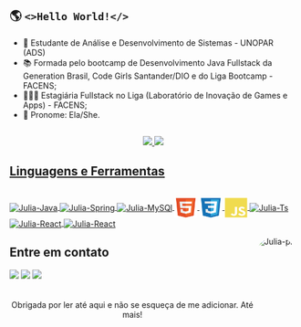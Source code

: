 
## 🌎 `<>Hello World!</>` 
- 🚀 Estudante de Análise e Desenvolvimento de Sistemas - UNOPAR (ADS)
- 📚 Formada pelo bootcamp de Desenvolvimento Java Fullstack da Generation Brasil, Code Girls Santander/DIO e do Liga Bootcamp - FACENS;
- 👩🏻‍💻 Estagiária Fullstack no Liga (Laboratório de Inovação de Games e Apps) - FACENS;
- 🤗 Pronome: Ela/She.

##
<div align="center">  
<a href="https://github.com/juliafsantinho">
<img height="180em" src="https://github-readme-stats.vercel.app/api?username=juliafsantinho&show_icons=true&theme=tokyonight&include_all_commits=true&count_private=true"/>
<img height="180em" src="https://github-readme-stats.vercel.app/api/top-langs/?username=juliafsantinho&layout=compact&langs_count=7&theme=tokyonight"/>
</div>
  
  
   ## Linguagens e Ferramentas
  <div style="display: inline_block"><br>
  <img align="center" alt="Julia-Java" height="40" width="40"  src="https://cdn.jsdelivr.net/gh/devicons/devicon/icons/java/java-original.svg">
  <img align="center" alt="Julia-Spring" height="45" width="40" src="https://cdn.jsdelivr.net/gh/devicons/devicon/icons/spring/spring-original-wordmark.svg">
  <img align="center" alt="Julia-MySQl" height="45" width="40" src="https://cdn.jsdelivr.net/gh/devicons/devicon/icons/mysql/mysql-original-wordmark.svg">
  <img align="center" alt="Julia-HTML" height="35" width="40" src="https://raw.githubusercontent.com/devicons/devicon/master/icons/html5/html5-original.svg">
  <img align="center" alt="Julia-CSS" height="35" width="40" src="https://raw.githubusercontent.com/devicons/devicon/master/icons/css3/css3-original.svg">
  <img align="center" alt="Julia-Js" height="35" width="40" src="https://raw.githubusercontent.com/devicons/devicon/master/icons/javascript/javascript-plain.svg">
  <img align="center" alt="Julia-Ts" height="45" width="40" src="https://cdn.jsdelivr.net/gh/devicons/devicon/icons/typescript/typescript-original.svg">
  <img align="center" alt="Julia-React" height="35" width="40" src="https://cdn.jsdelivr.net/gh/devicons/devicon/icons/react/react-original-wordmark.svg">
  <img align="center" alt="Julia-React" height="35" width="40" src="https://cdn.jsdelivr.net/gh/devicons/devicon/icons/angularjs/angularjs-plain.svg">
  
    
  <img align="right" alt="Julia-pic" height="150" style="border-radius:50px;" src="https://i.picasion.com/pic92/c5289eab9a8752863d462e619acccaeb.gif" border="0" alt="gif maker"></a>
  </div>
 

## Entre em contato
 <div> 
    <a href="https://instagram.com/juliasantinho" target="_blank"><img src="https://img.shields.io/badge/-Instagram-%23E4405F?style=for-the-badge&logo=instagram&logoColor=white" target="_blank"></a>
 	<a href = "mailto:juliafsantinho@gmail.com"><img src="https://img.shields.io/badge/-Gmail-%23333?style=for-the-badge&logo=gmail&logoColor=white" target="_blank"></a>
  <a href="https://www.linkedin.com/in/juliafsantinho/" target="_blank"><img src="https://img.shields.io/badge/-LinkedIn-%230077B5?style=for-the-badge&logo=linkedin&logoColor=white" target="_blank"></a> 
 
  </div>
<br><br>
<div align="center">
  <b></b>Obrigada por ler até aqui e não se esqueça de me adicionar. Até mais!
<div>
  


  
